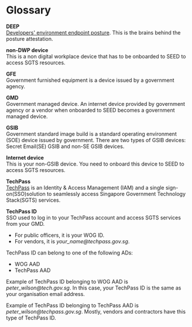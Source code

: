 # Glossary

**DEEP**<br>
[Developers' environment endpoint posture](https://dashboard.deep.tech.gov.sg/). This is the brains behind the posture attestation.

**non-DWP device**<br>
This is a non digital workplace device that has to be onboarded to SEED to access SGTS resources.

**GFE**<br>
Government furnished equipment is a device issued by a government agency.

**GMD**<br>
Government managed device. An internet device provided by government agency or a vendor when onboarded to SEED becomes a government managed device.

**GSIB**<br>
Government standard image build is a standard operating environment (SOE) device issued by government. There are two types of GSIB devices: Secret Email(SE) GSIB and non-SE GSIB devices.

**Internet device**<br>
This is your non-GSIB device. You need to onboard this device to SEED to access SGTS resources.

**TechPass**<br>
[TechPass](https://docs.developer.tech.gov.sg/docs/techpass-user-guide/#/) is an Identity & Access Management (IAM) and  a single sign-on(SSO)solution to seamlessly access Singapore Government Technology Stack(SGTS) services.

**TechPass ID**<br>
SSO used to log in to your TechPass account and access SGTS services from your GMD.

- For public officers, it is your WOG ID.
- For vendors, it is *your_name<span>@</span>techpass.gov.sg*.

TechPass ID can belong to one of the following ADs:
- WOG AAD
- TechPass AAD

Example of TechPass ID belonging to WOG AAD is *peter_wilson<span>@</span>tech.gov.sg*. In this case, your TechPass ID is the same as your organisation email address.

Example of TechPass ID belonging to TechPass AAD is *peter_wilson<span>@</span>techpass.gov.sg*. Mostly, vendors and contractors have this type of TechPass ID.
